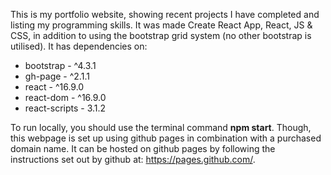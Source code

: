 This is my portfolio website, showing recent projects I have completed and listing my programming skills. 
It was made Create React App, React, JS & CSS, in addition to using the bootstrap grid system (no other bootstrap is utilised).
It has dependencies on: 
* bootstrap - ^4.3.1
* gh-page - ^2.1.1
* react - ^16.9.0
* react-dom - ^16.9.0
* react-scripts - 3.1.2

To run locally, you should use the terminal command <b>npm start</b>. Though, this webpage is set up using github pages in combination with a purchased domain name. It can be hosted on github pages by following the instructions set out by github at: https://pages.github.com/.
